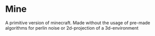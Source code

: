 # Mine
A primitive version of minecraft. Made without the usage of pre-made algorithms for perlin noise or 2d-projection of a 3d-environment
